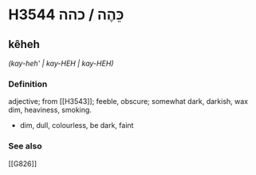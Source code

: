 # H3544 כֵּהֶה / כהה

## kêheh

_(kay-heh' | kay-HEH | kay-HEH)_

### Definition

adjective; from [[H3543]]; feeble, obscure; somewhat dark, darkish, wax dim, heaviness, smoking.

- dim, dull, colourless, be dark, faint
### See also

[[G826]]

